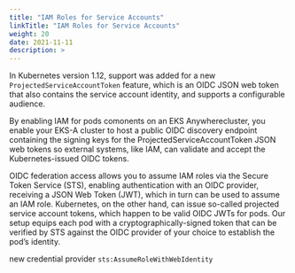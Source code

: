 ```yaml
---
title: "IAM Roles for Service Accounts"
linkTitle: "IAM Roles for Service Accounts"
weight: 20
date: 2021-11-11
description: >  
---
```


In Kubernetes version 1.12, support was added for a new `ProjectedServiceAccountToken` feature, which is an OIDC JSON web token that also contains the service account identity, and supports a configurable audience.

By enabling IAM for pods comonents on an EKS Anywherecluster, you enable your EKS-A cluster to host a public OIDC discovery endpoint containing the signing keys for the ProjectedServiceAccountToken JSON web tokens so external systems, like IAM, can validate and accept the Kubernetes-issued OIDC tokens.

OIDC federation access allows you to assume IAM roles via the Secure Token Service (STS), enabling authentication with an OIDC provider, receiving a JSON Web Token (JWT), which in turn can be used to assume an IAM role. Kubernetes, on the other hand, can issue so-called projected service account tokens, which happen to be valid OIDC JWTs for pods. Our setup equips each pod with a cryptographically-signed token that can be verified by STS against the OIDC provider of your choice to establish the pod’s identity.

new credential provider `sts:AssumeRoleWithWebIdentity`